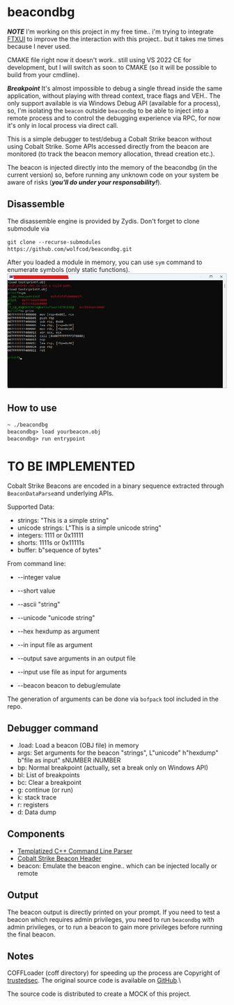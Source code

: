 # beacondbg

***NOTE***
I'm working on this project in my free time.. i'm trying to integrate [FTXUI](https://github.com/ArthurSonzogni/FTXUI) to improve the the interaction with this project.. but it takes me times because I never used.

CMAKE file right now it doesn't work.. still using VS 2022 CE for development, but I will switch as soon to CMAKE (so it will be possible to build from your cmdline).

***Breakpoint***
It's almost impossible to debug a single thread inside the same application, without playing with thread context, trace flags and VEH.. The only support available is via Windows Debug API (available for a process), so, I'm isolating the `beacon` outside `beacondbg` to be able to inject into a remote process and to control the debugging experience via RPC, for now it's only in local process via direct call.


This is a simple debugger to test/debug a Cobalt Strike beacon without using Cobalt Strike.
Some APIs accessed directly from the beacon are monitored (to track the beacon memory allocation, thread creation etc.).

The beacon is injected directly into the memory of the beacondbg (in the current version) so, before running any unknown code on your system be aware of risks (***you'll do under your responsability!***).

## Disassemble
The disassemble engine is provided by Zydis. Don't forget to clone submodule via
```shell
git clone --recurse-submodules https://github.com/wolfcod/beacondbg.git
```

After you loaded a module in memory, you can use `sym` command to enumerate symbols (only static functions).
![image](./static/disasm.png)

## How to use
```shell
~ ./beacondbg
beacondbg> load yourbeacon.obj
beacondbg> run entrypoint
```

# TO BE IMPLEMENTED
Cobalt Strike Beacons are encoded in a binary sequence extracted through `BeaconDataParse`and underlying APIs.

Supported Data:
- strings: "This is a simple string"
- unicode strings: L"This is a simple unicode string"
- integers: 1111 or 0x11111
- shorts: 1111s or 0x11111s
- buffer: b"sequence of bytes"

From command line:
- --integer value
- --short value
- --ascii "string"
- --unicode "unicode string"
- --hex hexdump as argument
- --in input file as argument

- --output save arguments in an output file
- --input use file as input for arguments

- --beacon beacon to debug/emulate

The generation of arguments can be done via `bofpack` tool included in the repo.

## Debugger command
- .load: Load a beacon (OBJ file) in memory
- args: Set arguments for the beacon "strings", L"unicode" h"hexdump" b"file as input" sNUMBER iNUMBER
- bp: Normal breakpoint (actually, set a break only on Windows API)
- bl: List of breakpoints
- bc: Clear a breakpoint
- g: continue (or run)
- k: stack trace
- r: registers
- d: Data dump

## Components
- [Templatized C++ Command Line Parser](https://tclap.sourceforge.net)
- [Cobalt Strike Beacon Header](https://github.com/Cobalt-Strike/bof_template/blob/main/beacon.h)
- beacon: Emulate the beacon engine.. which can be injected locally or remote

## Output
The beacon output is directly printed on your prompt.
If you need to test a beacon which requires admin privileges, you need to run `beacondbg` with admin privileges, or to run a beacon to gain more privileges before running the final beacon.

## Notes

COFFLoader (coff directory) for speeding up the process are Copyright of [trustedsec](https://trustedsec.com).
The original source code is available on [GitHub](https://github.com/trustedsec/COFFLoader).\

The source code is distributed to create a MOCK of this project.
